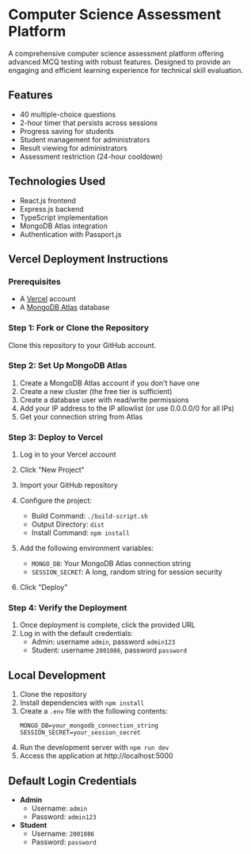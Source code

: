 # Computer Science Assessment Platform

A comprehensive computer science assessment platform offering advanced MCQ testing with robust features. Designed to provide an engaging and efficient learning experience for technical skill evaluation.

## Features

- 40 multiple-choice questions
- 2-hour timer that persists across sessions
- Progress saving for students
- Student management for administrators
- Result viewing for administrators
- Assessment restriction (24-hour cooldown)

## Technologies Used

- React.js frontend
- Express.js backend
- TypeScript implementation
- MongoDB Atlas integration
- Authentication with Passport.js

## Vercel Deployment Instructions

### Prerequisites
- A [Vercel](https://vercel.com) account
- A [MongoDB Atlas](https://www.mongodb.com/cloud/atlas) database

### Step 1: Fork or Clone the Repository
Clone this repository to your GitHub account.

### Step 2: Set Up MongoDB Atlas
1. Create a MongoDB Atlas account if you don't have one
2. Create a new cluster (the free tier is sufficient)
3. Create a database user with read/write permissions
4. Add your IP address to the IP allowlist (or use 0.0.0.0/0 for all IPs)
5. Get your connection string from Atlas

### Step 3: Deploy to Vercel
1. Log in to your Vercel account
2. Click "New Project"
3. Import your GitHub repository
4. Configure the project:
   - Build Command: `./build-script.sh`
   - Output Directory: `dist`
   - Install Command: `npm install`

5. Add the following environment variables:
   - `MONGO_DB`: Your MongoDB Atlas connection string
   - `SESSION_SECRET`: A long, random string for session security

6. Click "Deploy"

### Step 4: Verify the Deployment
1. Once deployment is complete, click the provided URL
2. Log in with the default credentials:
   - Admin: username `admin`, password `admin123`
   - Student: username `2001086`, password `password`

## Local Development

1. Clone the repository
2. Install dependencies with `npm install`
3. Create a `.env` file with the following contents:
   ```
   MONGO_DB=your_mongodb_connection_string
   SESSION_SECRET=your_session_secret
   ```
4. Run the development server with `npm run dev`
5. Access the application at http://localhost:5000

## Default Login Credentials

- **Admin**
  - Username: `admin`
  - Password: `admin123`
- **Student**
  - Username: `2001086`
  - Password: `password`